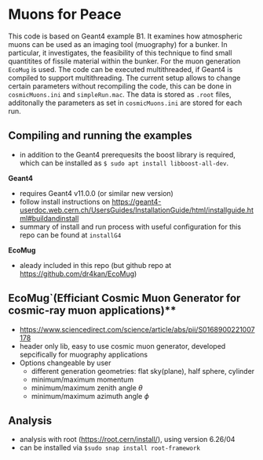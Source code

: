 # Muons for Peace

This code is based on Geant4 example B1. It examines how atmospheric muons can be used as an imaging tool (muography) for a bunker. In particular, it investigates, the feasibility of this technique to find small quantitites of fissile material within the bunker. For the muon generation `EcoMug` is used. The code can be executed multithreaded, if Geant4 is compiled to support multithreading.
The current setup allows to change certain parameters without recompiling the code, this can be done in `cosmicMuons.ini` and `simpleRun.mac`. The data is stored as `.root` files, additonally the parameters as set in `cosmicMuons.ini` are stored for each run.


## Compiling and running the examples
- in addition to the Geant4 prerequesits the boost library is required, which can be installed as  `$ sudo apt install libboost-all-dev`.

**Geant4**
  - requires Geant4 v11.0.0 (or similar new version)
  - follow install instructions on https://geant4-userdoc.web.cern.ch/UsersGuides/InstallationGuide/html/installguide.html#buildandinstall
  - summary of install and run process with useful configuration for this repo can be found at `installG4`

**EcoMug**
  - aleady included in this repo (but github repo at https://github.com/dr4kan/EcoMug)

## EcoMug`(Efficiant Cosmic Muon Generator for cosmic-ray muon applications)**
- https://www.sciencedirect.com/science/article/abs/pii/S0168900221007178
- header only lib, easy to use cosmic muon generator, developed sepcifically for muography applications
- Options changeable by user
  - different generation geometries: flat sky(plane), half sphere, cylinder
  - minimum/maximum momentum
  - minimum/maximum zenith angle $\theta$
  - minimum/maximum azimuth angle $\phi$
      
## Analysis
  - analysis with root (https://root.cern/install/), using version 6.26/04
  - can be installed via `$sudo snap install root-framework`


    
  
